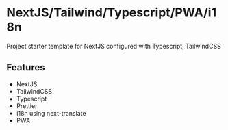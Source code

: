 # NextJS/Tailwind/Typescript/PWA/i18n

Project starter template for NextJS configured with Typescript, TailwindCSS

## Features

- NextJS
- TailwindCSS
- Typescript
- Prettier
- i18n using next-translate
- PWA
